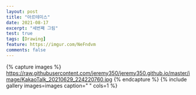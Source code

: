 ```yaml
---
layout: post
title: "아르테미스"
date: 2021-08-17
excerpt: "세번째 그림"
test: true
tags: [Drawing]
feature: https://imgur.com/NeFndvm
comments: false
---
```



{% capture images %}
https://raw.githubusercontent.com/jeremy350/jeremy350.github.io/master/image/KakaoTalk_20210629_224220760.jpg
{% endcapture %}
{% include gallery images=images caption=" " cols=1 %}
